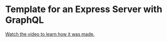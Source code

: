 # Template for an Express Server with GraphQL

[Watch the video to learn how it was made.](https://youtu.be/fUq1iHiDniY)
